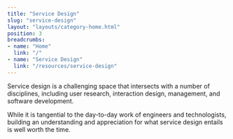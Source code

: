 ```yaml
---
title: "Service Design"
slug: "service-design"
layout: "layouts/category-home.html"
position: 3
breadcrumbs:
- name: "Home"
  link: "/"
- name: "Service Design"
  link: "/resources/service-design"
---
```


Service design is a challenging space that intersects with a number of disciplines, including user research, interaction design, management, and software development.

While it is tangential to the day-to-day work of engineers and technologists, building an understanding and appreciation for what service design entails is well worth the time.
